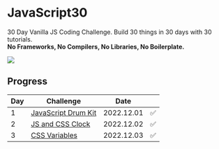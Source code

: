# JavaScript30
30 Day Vanilla JS Coding Challenge. Build 30 things in 30 days with 30 tutorials.<br>
**No Frameworks, No Compilers, No Libraries, No Boilerplate.**

<a href="https://github.com/wesbos/JavaScript30">
  <img src="https://user-images.githubusercontent.com/31913666/205318671-9d644b4f-e82d-47ac-96aa-84df6394d50f.png">
</a>

<br>

## Progress
| Day | Challenge                                                                                                  | Date       |  | 
|----|------------------------------------------------------------------------------------------------------------|------------|------|
| 1  | [JavaScript Drum Kit](https://github.com/okyungjin/JavaScript30/tree/main/01%20-%20JavaScript%20Drum%20Kit) | 2022.12.01 | ✅    |
| 2  | [JS and CSS Clock](https://github.com/okyungjin/JavaScript30/tree/main/02%20-%20JS%20and%20CSS%20Clock)    | 2022.12.02 | ✅    |
| 3  | [CSS Variables](https://github.com/okyungjin/JavaScript30/tree/main/03%20-%20CSS%20Variables)              | 2022.12.03 | ✅    |
